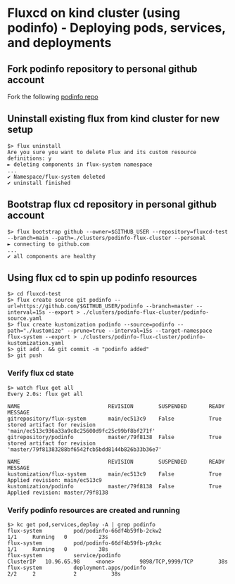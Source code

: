 # Fluxcd on kind cluster (using podinfo) - Deploying pods, services, and deployments

## Fork podinfo repository to personal github account
Fork the following [podinfo repo](https://github.com/stefanprodan/podinfo)  

## Uninstall existing flux from kind cluster for new setup
```
$> flux uninstall
Are you sure you want to delete Flux and its custom resource definitions: y
► deleting components in flux-system namespace
...
✔ Namespace/flux-system deleted
✔ uninstall finished
```

## Bootstrap flux cd repository in personal github account
```
$> flux bootstrap github --owner=$GITHUB_USER --repository=fluxcd-test --branch=main --path=./clusters/podinfo-flux-cluster --personal
► connecting to github.com
...
✔ all components are healthy
```

## Using flux cd to spin up podinfo resources
```
$> cd fluxcd-test
$> flux create source git podinfo --url=https://github.com/$GITHUB_USER/podinfo --branch=master --interval=15s --export > ./clusters/podinfo-flux-cluster/podinfo-source.yaml
$> flux create kustomization podinfo --source=podinfo --path="./kustomize" --prune=true --interval=15s --target-namespace flux-system --export > ./clusters/podinfo-flux-cluster/podinfo-kustomization.yaml
$> git add . && git commit -m "podinfo added"
$> git push
```

### Verify flux cd state
```
$> watch flux get all
Every 2.0s: flux get all 

NAME                            REVISION        SUSPENDED       READY   MESSAGE
gitrepository/flux-system       main/ec513c9    False           True    stored artifact for revision 'main/ec513c936a33a9c8c25600d9fc25c99bf8bf271f'
gitrepository/podinfo           master/79f8138  False           True    stored artifact for revision 'master/79f81383288bf6542fcb5bdd8144b826b33b36e7'

NAME                            REVISION        SUSPENDED       READY   MESSAGE
kustomization/flux-system       main/ec513c9    False           True    Applied revision: main/ec513c9
kustomization/podinfo           master/79f8138  False           True    Applied revision: master/79f8138
```

### Verify podinfo resources are created and running
```
$> kc get pod,services,deploy -A | grep podinfo
flux-system          pod/podinfo-66df4b59fb-2ckw2                       1/1     Running   0          23s
flux-system          pod/podinfo-66df4b59fb-p9zkc                       1/1     Running   0          38s
flux-system          service/podinfo                                    ClusterIP   10.96.65.98     <none>        9898/TCP,9999/TCP        38s
flux-system          deployment.apps/podinfo                            2/2     2            2           38s
```

